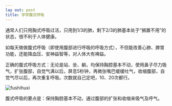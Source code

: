 ```yaml
---
lay out: post
title: 学学腹式呼吸
---
```


通常人们只用胸式呼吸过活，只用到1/3的肺，剩下2/3的肺基本处于“搁置不用”的状态，很不利于人体健康。

如每天做做腹式呼吸（即使用腹部进行呼吸的呼吸方式），不但能改善心肺、脾胃功能，还能降血压、安神益智等，对人体大有裨益。

正确的腹式呼吸方式：无论是站、坐、躺，均保持胸腔基本不动，使用鼻子尽力吸气，扩张腹部，自觉气满以后，屏息5秒钟，再微张嘴巴缓缓吐气，收缩腹部，自觉气尽以后，再次重复呼吸。次数就自己定吧，10、20次都行。

![fushihuxi](http://oifrca68z.bkt.clouddn.com/zeove/image/fushihuxi.jpg)

腹式呼吸的要点是：保持胸腔基本不动，通过腹部的扩张和收缩来吸气及呼气。
